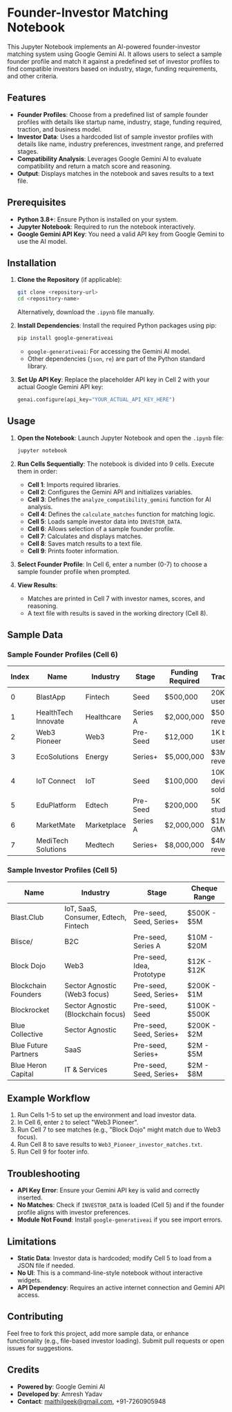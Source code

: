 

# Founder-Investor Matching Notebook

This Jupyter Notebook implements an AI-powered founder-investor matching system using Google Gemini AI. It allows users to select a sample founder profile and match it against a predefined set of investor profiles to find compatible investors based on industry, stage, funding requirements, and other criteria.

## Features
- **Founder Profiles**: Choose from a predefined list of sample founder profiles with details like startup name, industry, stage, funding required, traction, and business model.
- **Investor Data**: Uses a hardcoded list of sample investor profiles with details like name, industry preferences, investment range, and preferred stages.
- **Compatibility Analysis**: Leverages Google Gemini AI to evaluate compatibility and return a match score and reasoning.
- **Output**: Displays matches in the notebook and saves results to a text file.

## Prerequisites
- **Python 3.8+**: Ensure Python is installed on your system.
- **Jupyter Notebook**: Required to run the notebook interactively.
- **Google Gemini API Key**: You need a valid API key from Google Gemini to use the AI model.

## Installation
1. **Clone the Repository** (if applicable):
   ```bash
   git clone <repository-url>
   cd <repository-name>
   ```
   Alternatively, download the `.ipynb` file manually.

2. **Install Dependencies**:
   Install the required Python packages using pip:
   ```bash
   pip install google-generativeai
   ```
   - `google-generativeai`: For accessing the Gemini AI model.
   - Other dependencies (`json`, `re`) are part of the Python standard library.

3. **Set Up API Key**:
   Replace the placeholder API key in Cell 2 with your actual Google Gemini API key:
   ```python
   genai.configure(api_key="YOUR_ACTUAL_API_KEY_HERE")
   ```

## Usage
1. **Open the Notebook**:
   Launch Jupyter Notebook and open the `.ipynb` file:
   ```bash
   jupyter notebook
   ```

2. **Run Cells Sequentially**:
   The notebook is divided into 9 cells. Execute them in order:
   - **Cell 1**: Imports required libraries.
   - **Cell 2**: Configures the Gemini API and initializes variables.
   - **Cell 3**: Defines the `analyze_compatibility_gemini` function for AI analysis.
   - **Cell 4**: Defines the `calculate_matches` function for matching logic.
   - **Cell 5**: Loads sample investor data into `INVESTOR_DATA`.
   - **Cell 6**: Allows selection of a sample founder profile.
   - **Cell 7**: Calculates and displays matches.
   - **Cell 8**: Saves match results to a text file.
   - **Cell 9**: Prints footer information.

3. **Select Founder Profile**:
   In Cell 6, enter a number (0-7) to choose a sample founder profile when prompted.

4. **View Results**:
   - Matches are printed in Cell 7 with investor names, scores, and reasoning.
   - A text file with results is saved in the working directory (Cell 8).

## Sample Data

### Sample Founder Profiles (Cell 6)
| Index | Name                  | Industry     | Stage     | Funding Required | Traction         | Business Model |
|-------|-----------------------|--------------|-----------|------------------|------------------|----------------|
| 0     | BlastApp             | Fintech      | Seed      | $500,000         | 20K users        | SaaS           |
| 1     | HealthTech Innovate  | Healthcare   | Series A  | $2,000,000       | $500K revenue    | B2B            |
| 2     | Web3 Pioneer         | Web3         | Pre-Seed  | $12,000          | 1K beta users    | Subscription   |
| 3     | EcoSolutions         | Energy       | Series+   | $5,000,000       | $3M revenue      | B2C            |
| 4     | IoT Connect          | IoT          | Seed      | $100,000         | 10K devices sold | Hardware       |
| 5     | EduPlatform          | Edtech       | Pre-Seed  | $200,000         | 5K students      | SaaS           |
| 6     | MarketMate           | Marketplace  | Series A  | $2,000,000       | $1M GMV          | B2C            |
| 7     | MediTech Solutions   | Medtech      | Series+   | $8,000,000       | $4M revenue      | B2B            |

### Sample Investor Profiles (Cell 5)
| Name                   | Industry                              | Stage                      | Cheque Range    |
|-----------------------|---------------------------------------|----------------------------|-----------------|
| Blast.Club            | IoT, SaaS, Consumer, Edtech, Fintech  | Pre-seed, Seed, Series+    | $500K - $5M     |
| Blisce/               | B2C                                   | Pre-seed, Series A         | $10M - $20M     |
| Block Dojo            | Web3                                  | Pre-seed, Idea, Prototype  | $12K - $12K     |
| Blockchain Founders   | Sector Agnostic (Web3 focus)          | Pre-seed, Seed, Series+    | $200K - $1M     |
| Blockrocket           | Sector Agnostic (Blockchain focus)    | Pre-seed, Seed             | $100K - $500K   |
| Blue Collective       | Sector Agnostic                       | Pre-seed, Seed, Series+    | $200K - $2M     |
| Blue Future Partners  | SaaS                                  | Pre-seed, Series+          | $2M - $5M       |
| Blue Heron Capital    | IT & Services                         | Pre-seed, Seed, Series+    | $2M - $8M       |

## Example Workflow
1. Run Cells 1-5 to set up the environment and load investor data.
2. In Cell 6, enter `2` to select "Web3 Pioneer".
3. Run Cell 7 to see matches (e.g., "Block Dojo" might match due to Web3 focus).
4. Run Cell 8 to save results to `Web3_Pioneer_investor_matches.txt`.
5. Run Cell 9 for footer info.

## Troubleshooting
- **API Key Error**: Ensure your Gemini API key is valid and correctly inserted.
- **No Matches**: Check if `INVESTOR_DATA` is loaded (Cell 5) and if the founder profile aligns with investor preferences.
- **Module Not Found**: Install `google-generativeai` if you see import errors.

## Limitations
- **Static Data**: Investor data is hardcoded; modify Cell 5 to load from a JSON file if needed.
- **No UI**: This is a command-line-style notebook without interactive widgets.
- **API Dependency**: Requires an active internet connection and Gemini API access.

## Contributing
Feel free to fork this project, add more sample data, or enhance functionality (e.g., file-based investor loading). Submit pull requests or open issues for suggestions.

## Credits
- **Powered by**: Google Gemini AI
- **Developed by**: Amresh Yadav
- **Contact**: maithilgeek@gmail.com, +91-7260905948




